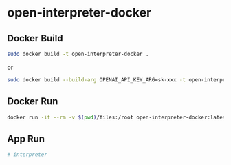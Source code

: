 # open-interpreter-docker

## Docker Build
```sh
sudo docker build -t open-interpreter-docker .
```
or
```sh
sudo docker build --build-arg OPENAI_API_KEY_ARG=sk-xxx -t open-interpreter-docker .
```

## Docker Run
```sh
docker run -it --rm -v $(pwd)/files:/root open-interpreter-docker:latest
```

## App Run
```sh
# interpreter
```
